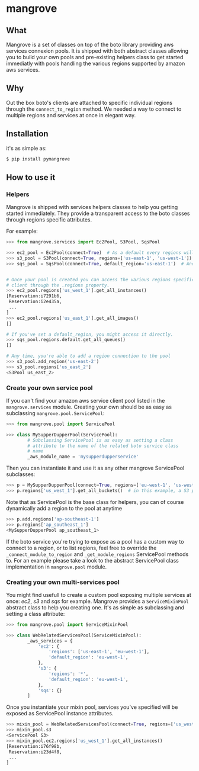 # mangrove

## What


Mangrove is a set of classes on top of the boto library providing aws services connexion pools.
It is shipped with both abstract classes allowing you to build your own pools and pre-existing helpers class to get started immediatly with pools handling the various regions supported by amazon aws services.

## Why

Out the box boto's clients are attached to specific individual regions through the ``connect_to_region`` method.
We needed a way to connect to multiple regions and services at once in elegant way.


## Installation

it's as simple as:

```bash
$ pip install pymangrove
```

## How to use it


### Helpers

Mangrove is shipped with services helpers classes to help you getting started immediately.
They provide a transparent access to the boto classes through regions specific attributes. 

For example:

```python
>>> from mangrove.services import Ec2Pool, S3Pool, SqsPool

>>> ec2_pool = Ec2Pool(connect=True)  # As a default every regions will be connected
>>> s3_pool = S3Pool(connect=True, regions=['us-east-1', 'us-west-1'])  # But you can specify the one you're interested in
>>> sqs_pool = SqsPool(connect=True, default_region='us-east-1')  # And, you can set a default region to be used later on


# Once your pool is created you can access the various regions specific
# client through the .regions property.
>>> ec2_pool.regions['us_west_1'].get_all_instances()
[Reservation:i7291b6,
 Reservation:i2e435a,
 ...
]
>>> ec2_pool.regions['us_east_1'].get_all_images()
[]

# If you've set a default_region, you might access it directly.
>>> sqs_pool.regions.default.get_all_queues()
[]

# Any time, you're able to add a region connection to the pool
>>> s3_pool.add_region('us-east-2')
>>> s3_pool.regions['us_east_2']
<S3Pool us_east_2>
```

### Create your own service pool

If you can't find your amazon aws service client pool listed in the ``mangrove.services`` module.
Creating your own should be as easy as subclassing ``mangrove.pool.ServicePool``:

```python
>>> from mangrove.pool import ServicePool

>>> class MySupperDupperPool(ServicePool):
        # Subclassing ServicePool is as easy as setting a class
        # attribute to the name of the related boto service class
        # name
        _aws_module_name = 'mysupperdupperservice'
```

Then you can instantiate it and use it as any other mangrove ServicePool subclasses:

```python
>>> p = MySupperDupperPool(connect=True, regions=['eu-west-1', 'us-west-1'])
>>> p.regions['us_west_1'].get_all_buckets()  # in this example, a S3 pool
```

Note that as ServicePool is the base class for helpers, you can of course dynamically add a region to the pool at anytime

```python
>>> p.add.regions['ap-southeast-1']
>>> p.regions['ap_southeast_1']
<MySupperDupperPool ap_southeast_1>
```

If the boto service you're trying to expose as a pool has a custom way to connect to a region, or
to list regions, feel free to override the ``_connect_module_to_region`` and ``_get_module_regions`` ServicePool methods to.
For an example please take a look to the abstract ServicePool class implementation in ``mangrove.pool`` module.


### Creating your own multi-services pool

You might find usefull to create a custom pool exposing multiple services at once: *ec2*, *s3* and *sqs* for example.
Mangrove provides a ``ServiceMixinPool`` abstract class to help you creating one. It's as simple as subclassing
and setting a class attribute:

```python
>>> from mangrove.pool import ServiceMixinPool

>>> class WebRelatedServicesPool(ServiceMixinPool):
        _aws_services = {
            'ec2': {
                'regions': ['us-east-1', 'eu-west-1'],
                'default_region': 'eu-west-1',
            },
            's3': {
                'regions': '*',
                'default_region': 'eu-west-1',
            },
            'sqs': {}
        ]
```

Once you instantiate your mixin pool, services you've specified will be exposed as ServicePool instance attributes.

```python
>>> mixin_pool = WebRelatedServicesPool(connect=True, regions=['us_west_1', 'eu_west_1'])
>>> mixin_pool.s3
<ServicePool S3>
>>> mixin_pool.ec2.regions['us_west_1'].get_all_instances()
[Reservation:i76f98b,
 Reservation:i23d4f8,
 ...
]
```


